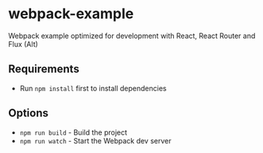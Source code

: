 # webpack-example
Webpack example optimized for development with React, React Router and Flux (Alt)

## Requirements
* Run `npm install` first to install dependencies

## Options
* `npm run build` - Build the project
* `npm run watch` - Start the Webpack dev server
